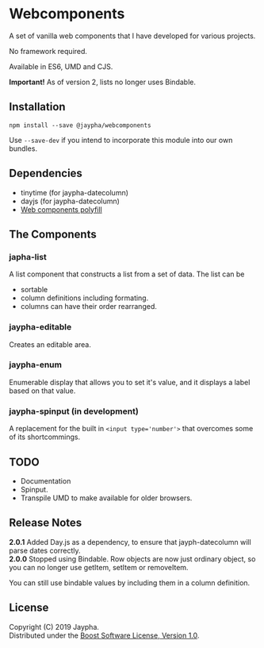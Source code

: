 # Webcomponents

A set of vanilla web components that I have developed for various projects.

No framework required.

Available in ES6, UMD and CJS.

**Important!** As of version 2, lists no longer uses Bindable.

## Installation

`npm install --save @jaypha/webcomponents`

Use `--save-dev` if you intend to incorporate this module into our own bundles.

## Dependencies

* tinytime (for jaypha-datecolumn)
* dayjs (for jaypha-datecolumn)
* [Web components polyfill](https://www.webcomponents.org/polyfills/)

## The Components

### japha-list

A list component that constructs a list from a set of data. The list can be
* sortable
* column definitions including formating.
* columns can have their order rearranged.

### jaypha-editable

Creates an editable area.

### jaypha-enum

Enumerable display that allows you to set it's value, and it displays a label
based on that value.

### jaypha-spinput (in development)

A replacement for the built in `<input type='number'>` that overcomes some of its
shortcommings.


## TODO

* Documentation
* Spinput.
* Transpile UMD to make available for older browsers.

## Release Notes

**2.0.1** Added Day.js as a dependency, to ensure that jayph-datecolumn will parse
dates correctly.  
**2.0.0** Stopped using Bindable. Row objects are now just ordinary object, so you can no
longer use getItem, setItem or removeItem.

You can still use bindable values by including them in a column definition.

## License

Copyright (C) 2019 Jaypha.  
Distributed under the [Boost Software License, Version 1.0](http://www.boost.org/LICENSE_1_0.txt).


